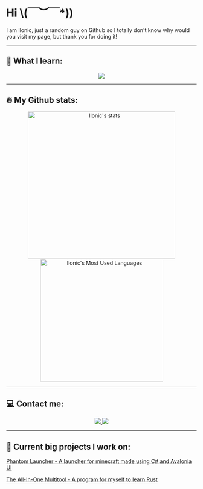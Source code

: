 # Hi \\(￣︶￣*\))
I am Ilonic, just a random guy on Github so I totally don't know why would you visit my page, but thank you for doing it!
<hr>

## 🌱 What I learn:

<p align="center">
  <img src="https://skillicons.dev/icons?i=cs,c,nix,git,rust" />
</p>

<hr>

## 🔥 My Github stats:

<div align=center>
  <img width=390 src="https://github-readme-stats.vercel.app/api?username=ilonic23&theme=catppuccin_mocha&count_private=true&show_icons=true&rank_icon=github&locale=en" alt="Ilonic's stats" />
<!--   <img width=390 src="https://github-readme-streak-stats.herokuapp.com/?user=ilonic23&theme=catppuccin_mocha&count_private=true&border_radius=10&locale=en" alt="Ilonic's streak" /> -->
  <img width=325 src="https://github-readme-stats.vercel.app/api/top-langs?username=ilonic23&theme=catppuccin_mocha&layout=donut&langs_count=8&border_radius=10&show_icons=true&locale=en" alt="Ilonic's Most Used Languages" />
</div>

<hr>

## 💻 Contact me:

<div align="center">
  <a href="https://discordapp.com/users/805781809031807007">
    <img src="https://img.shields.io/badge/Discord-202024?style=for-the-badge&logo=discord&logoColor=5865F2" />
  </a>
  <a href="https://www.reddit.com/user/Ilonic30/">
    <img src="https://img.shields.io/badge/Reddit-202024?style=for-the-badge&logo=reddit&logoColor=FF4500" />
  </a>
</div>

<hr>

## 📙 Current big projects I work on:
[Phantom Launcher - A launcher for minecraft made using C# and Avalonia UI](https://github.com/ilonic23/PML)

[The All-In-One Multitool - A program for myself to learn Rust](https://github.com/ilonic23/the-all-in-one-multitool)
